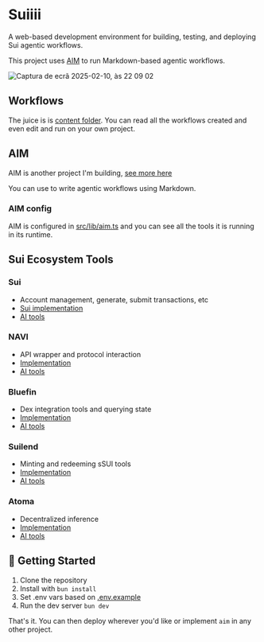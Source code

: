 # Suiiii

A web-based development environment for building, testing, and deploying Sui agentic workflows. 

This project uses [AIM](https://aim.microchipgnu.pt) to run Markdown-based agentic workflows. 

![Captura de ecrã 2025-02-10, às 22 09 02](https://github.com/user-attachments/assets/82786b27-5169-43d0-97a8-6f5eb1e25729)

## Workflows

The juice is is [content folder](/public/content). You can read all the workflows created and even edit and run on your own project.

## AIM

AIM is another project I'm building, [see more here](https://aim.microchipgnu.pt)

You can use to write agentic workflows using Markdown.

### AIM config

AIM is configured in [src/lib/aim.ts](./src/lib/aim.ts) and you can see all the tools it is running in its runtime.

## Sui Ecosystem Tools

### Sui 
- Account management, generate, submit transactions, etc
- [Sui implementation](https://github.com/microchipgnu/sui-aim/tree/main/src/lib/sui)
- [AI tools](https://github.com/microchipgnu/sui-aim/blob/main/src/lib/aim.ts)

### NAVI
- API wrapper and protocol interaction
- [Implementation](https://github.com/microchipgnu/sui-aim/tree/main/src/lib/navi)
- [AI tools](https://github.com/microchipgnu/sui-aim/blob/main/src/lib/aim.ts)

### Bluefin
- Dex integration tools and querying state
- [Implementation](https://github.com/microchipgnu/sui-aim/tree/main/src/lib/bluefin)
- [AI tools](https://github.com/microchipgnu/sui-aim/blob/main/src/lib/aim.ts)

### Suilend
- Minting and redeeming sSUI tools
- [Implementation](https://github.com/microchipgnu/sui-aim/tree/main/src/lib/suilend)
- [AI tools](https://github.com/microchipgnu/sui-aim/blob/main/src/lib/aim.ts)

### Atoma
- Decentralized inference
- [Implementation](https://github.com/microchipgnu/sui-aim/tree/main/src/lib/atoma)
- [AI tools](https://github.com/microchipgnu/sui-aim/blob/main/src/lib/aim.ts)

## 🚀 Getting Started

1. Clone the repository
2. Install with `bun install`
3. Set .env vars based on [.env.example](./.env.example)
4. Run the dev server `bun dev`

That's it. You can then deploy wherever you'd like or implement `aim` in any other project.
